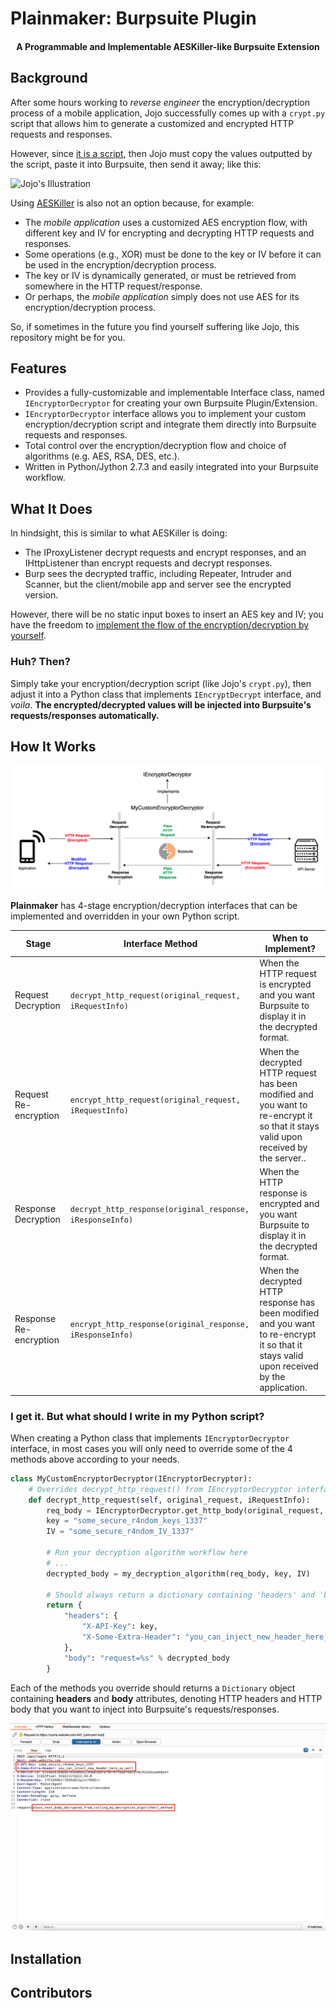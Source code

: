 # Plainmaker: Burpsuite Plugin

<h4 align="center">A Programmable and Implementable AESKiller-like Burpsuite Extension<a href="https://github.com/chrisandoryan/Nethive-Project" target="_blank"></a></h4>

## Background
After some hours working to *reverse engineer* the encryption/decryption process of a mobile application, Jojo successfully comes up with a `crypt.py` script that allows him to generate a customized and encrypted HTTP requests and responses.

However, since <ins>it is a script</ins>, then Jojo must copy the values outputted by the script, paste it into Burpsuite, then send it away; like this:

![Jojo's Illustration](graphics/JojosTrouble.gif)

Using <a href="https://github.com/Ebryx/AES-Killer" target="_blank">AESKiller</a> is also not an option because, for example: 
- The *mobile application* uses a customized AES encryption flow, with different key and IV for encrypting and decrypting HTTP requests and responses.
- Some operations (e.g., XOR) must be done to the key or IV  before it can be used in the encryption/decryption process.
- The key or IV is dynamically generated, or must be retrieved from somewhere in the HTTP request/response.
- Or perhaps, the *mobile application* simply does not use AES for its encryption/decryption process.

So, if sometimes in the future you find yourself suffering like Jojo, this repository might be for you.

## Features

- Provides a fully-customizable and implementable Interface class, named `IEncryptorDecryptor` for creating your own Burpsuite Plugin/Extension.
- `IEncryptorDecryptor` interface allows you to implement your custom encryption/decryption script and integrate them directly into Burpsuite requests and responses.
- Total control over the encryption/decryption flow and choice of algorithms (e.g. AES, RSA, DES, etc.).
- Written in Python/Jython 2.7.3 and easily integrated into your Burpsuite workflow.

## What It Does
In hindsight, this is similar to what AESKiller is doing:
- The IProxyListener decrypt requests and encrypt responses, and an IHttpListener than encrypt requests and decrypt responses.
- Burp sees the decrypted traffic, including Repeater, Intruder and Scanner, but the client/mobile app and server see the encrypted version.

However, there will be no static input boxes to insert an AES key and IV; you have the freedom to <ins>implement the flow of the encryption/decryption by yourself</ins>.

### Huh? Then?
Simply take your encryption/decryption script (like Jojo's `crypt.py`), then adjust it into a Python class that implements `IEncryptDecrypt` interface, and *voila*. **The encrypted/decrypted values will be injected into Burpsuite's requests/responses automatically.**

## How It Works

![Plainmaker Illustration](graphics/Plainmaker-Architecture.png)

**Plainmaker** has 4-stage encryption/decryption interfaces that can be implemented and overridden in your own Python script.

| **Stage**              	| Interface Method                                       	| When to Implement?                                                                                                                        	|
|------------------------	|--------------------------------------------------------	|-------------------------------------------------------------------------------------------------------------------------------------------	|
| Request Decryption     	| `decrypt_http_request(original_request, iRequestInfo)`    	| When the HTTP request is encrypted and you want Burpsuite to display it in the decrypted format.                                                                            	|
| Request Re-encryption  	| `encrypt_http_request(original_request, iRequestInfo)`    	| When the decrypted HTTP request has been modified and you want to re-encrypt it so that it stays valid upon received by the server..      	|
| Response Decryption    	| `decrypt_http_response(original_response, iResponseInfo)` 	| When the HTTP response is encrypted and you want Burpsuite to display it in the decrypted format.                                                                           	|
| Response Re-encryption 	| `encrypt_http_response(original_response, iResponseInfo)` 	| When the decrypted HTTP response has been modified and you want to re-encrypt it so that it stays valid upon received by the application. 	|

### I get it. But what should I write in my Python script?

When creating a Python class that implements `IEncryptorDecryptor` interface, in most cases you will only need to override some of the 4 methods above according to your needs. 

```python
class MyCustomEncryptorDecryptor(IEncryptorDecryptor):
    # Overrides decrypt_http_request() from IEncryptorDecryptor interface
    def decrypt_http_request(self, original_request, iRequestInfo):
        req_body = IEncryptorDecryptor.get_http_body(original_request, iRequestInfo)
        key = "some_secure_r4ndom_keys_1337"
        IV = "some_secure_r4ndom_IV_1337"

        # Run your decryption algorithm workflow here
        # ...
        decrypted_body = my_decryption_algorithm(req_body, key, IV)

        # Should always return a dictionary containing 'headers' and 'body' attribute
        return {
            "headers": {
                "X-API-Key": key,
                "X-Some-Extra-Header": "you_can_inject_new_header_here_as_well"
            },
            "body": "request=%s" % decrypted_body
        }
```

Each of the methods you override should returns a `Dictionary` object containing **headers** and **body** attributes, denoting HTTP headers and HTTP body that you want to inject into Burpsuite's requests/responses.

![Plainmaker Burp Preview 1](graphics/Plainmaker-Burp-Preview1.png)


## Installation

## Contributors
